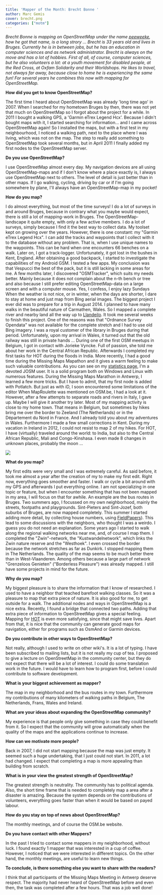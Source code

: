 ```yaml
---
title: 'Mapper of the Month: Brecht Bonne '
author: Marc Gemis
cover: brecht.png
categories: ["motm"]
---
```


_Brecht Bonne is mapping on OpenStreetMap under the name <a href="http://www.openstreetmap.org/user/peeweeke">peeweeke</a>, how he got that name, is a long strory ... Brecht is 33 years old and lives in Bruges. Currently he is in between jobs, but he has an education in computer sciences and as network administrator. Brecht is always on the move and has a lot of hobbies. First of all, of course, computer sciences, but he also volunteers a lot: at a youth movement for disabled people, at the Red Cross, at Oxfam Solidarity and their Worldshops. He likes to travel, not always far away, because close to home he is experiencing the same fun! For several years he combines this now with mapping for OpenStreetMap._

**How did you get to know OpenStreetMap?**

The first time I heard about OpenStreetMap was already 'long time ago' in 2007. When I searched for my hometown Bruges by then, there was not yet that much on OpenStreetMap so I forgot about the project for a while. In 2011 I bought a walking GPS, a 'Garmin eTrex Legend Hcx'. Because I didn't bought maps with it, I started searching for information… and I came across OpenStreetMap again! So I installed the maps, but with a first test in my neighbourhood, I noticed a walking path, next to the place where I was living, which was not on the map. The step to really add something to OpenStreetMap took several months, but in April 2011 I finally added my first nodes to the OpenStreetMap server.

**Do you use OpenStreetMap?**

I use OpenStreetMap almost every day. My navigation devices are all using OpenStreetMap-maps and if I don't know where a place exactly is, I always use OpenStreetMap next to others. The level of detail is just better than in other maps. If I go walking, cycling, driving by car or if I'm going somewhere by plane, I'll always have an OpenStreetMap-map in my pocket!

**How do you map?**

I do almost everything, but most of the time surveys! I do a lot of surveys in and around Bruges, because in contrary what you maybe would expect, there is still a lot of mapping-work in Bruges. The OpenStreetMap-landscape it quite empty, with only a few active members. I do a lot of surveys, simply because I find it the best way to collect data. My toolset kept on growing over the years. However, there is one constant: my "Garmin eTrex Legend Hcx". I can add the tracks and waypoints that I collect with it to the database without any problem. That is, when I use unique names to the waypoints. This can be hard when one encounters 66 benches on a walk. Later on, I got a track-logger. Unfortunately, it got lost in the bushes in Kent, England. After obtaining a good backpack, I started to investigate the capabilities of my Android GSM. I tested a few apps. My conclusion was that Vespucci the best of the pack, but it is still lacking in some areas for me. A few months later, I discovered "OSMTracker", which suits my needs better. Mainly because it does not complain about the n-th bench or tree and also because I still prefer editing OpenStreetMap-data on a large screen and with a computer mouse. Yes, I confess, I enjoy lazy Sundays When the weather is not nice, or in winter, when the days are shorter, I dare to stay at home and just map from Bing aerial images. The biggest project I ever did was to prepare for a trip in August 2014. I planned to have many walks in the beautiful nature of Carmathen, Wales. So I mapped a complete river and nearby land all the way up to <a href="http://www.openstreetmap.org/#map=12/51.8621/-4.1594">Llandeilo</a>. It took me several weeks to finish this project. One of the reasons was that "Ordnance Survey Opendata" was not available for the complete stretch and I had to use old Bing imagery. I was a royal customer of the library in Bruges during that period. Unfortunately, upon my arrival in Wales, it turned out that the old railway was still in private hands ... During one of the first OSM meetups in Belgium, I got in contact with Jorieke Vyncke. Full of passion, she told me about her work in the Central African Republic. Afterwards I completed my first tasks for HOT during the floods in India. More recently, I had a good time during the Missing Maps Mapathon and it gives a warm feeling to make such valuable contributions. As you can see on my <a href="http://hdyc.neis-one.org/?peeweeke">statistics page</a>, I'm a devoted JOSM user. It is a solid program both on Windows and Linux with numerous features. During the Missing Maps Marathon in Antwerp, I learned a few more tricks. But I have to admit, that my first node is added with Potlatch. But just as with iD, I soon encountered some limitations of the editor When MapRoulette was mentioned on OSM.be, I had a look at it. However, after a few attempts to separate roads and rivers in Italy, I gave up. Maybe I will give it another try later. Most of my mapping activity is close to my home town. That means in Belgium, but sometimes by hikes bring me over the border to Zeeland (The Netherlands) or in the Département du Nord in France. And I already told you about my adventures in Wales. Furthermore I made a few small corrections in Kent. During my vacation in Ireland in 2012, I could not resist to map 2 of my hikes. For HOT, I have (virtually) traveled around the world: to India, but also to the Central African Republic, Mali and Congo-Kinshasa. I even made 8 changes in unknown places, probably the moon ...

<img src="{{ site.baseurl }}/assets/images/motm/2015/03/brecht_trails.png"/>

**What do you map?**

My first edits were very small and I was extremely careful. As said before, it took me almost a year after the creation of my to make my first edit. Right now, everything goes smoother and faster. I walk or cycle a bit around with my GPS and afterwards I put everything online. I am not specializing in one topic or feature, but when I encounter something that has not been mapped in my area, I will focus on that for awhile. An example are the bus routes in Bruges. Two summers ago, I focussed on my own neighborhood, mainly the streets, footpaths and playgrounds. Sint-Pieters and Sint-Jozef, both suburbs of Bruges, are now mapped completely. This summer I started adding more detail, by collecting house numbers, using <a href="http://fieldpapers.org/">FieldPapers</a>). This lead to some discussions with the neighbors, who thought I was a weirdo. I guess you do not need an explanation. Some years ago I started to walk along the regional walking networks near me, and, of course I map them. I completed the "Zwin"-network, the "Kustwandelnetwork", which links the Zwin nature reserve and the "Westhoek". I even crossed the border because the network stretches as far as Dunkirk. I stopped mapping them in The Netherlands. The quality of the map seems to be much better there than in West-Vlaanderen. Among others because a large part of network "Grenzeloos Genieten" ("Borderless Pleasure") was already mapped. I still have some projects in mind for the future.

**Why do you map?**

My biggest pleasure is to share the information that I know of researched. I used to have a neighbor that teached barefoot walking classes. So it was a pleasure to map that extra piece of nature. It is also good for me, to get outside for a walk. The additional nodes and ways in OpenStreetMap is a nice extra. Recently, I found a bridge that connected two paths. Adding that extra piece of information to OpenStreetMap gives a special feeling. Mapping for <a href="http://wiki.openstreetmap.org/wiki/Humanitarian_OSM_Team">HOT</a> is even more satisfying, since that might save lives. Apart from that, it is nice that the community can generate good maps for navigation, either for programs such as OsmAnd or Garmin devices.

**Do you contribute in other ways to OpenStreetMap?**

Not really, although I used to write on other wiki's. It is a lot of typing. I have been subscribed to mailing lists, but it is not really my cup of tea. I proposed to give a lecture on OpenStreetMap in the community center, but they do not expect that there will be a lot of interest. I could do some translation work in the future. I would have to learn how to program first, before I could contribute to software development.

**What is your biggest achievement as mapper?**

The map in my neighborhood and the bus routes in my town. Furthermore my contributions of many kilometers of walking paths in Belgium, The Netherlands, Frans, Wales and Ireland.

**What are your ideas about expanding the OpenStreetMap community?**

My experience is that people only give something in case they could benefit from it. So I expect that the community will grow automatically when the quality of the maps and the applications continue to increase.

**How can we motivate more people?**

Back in 2007, I did not start mapping because the map was just empty. It seemed such a huge undertaking, that I just could not start. In 2011, a lot had changed. I expect that completing a map is more appealing than building from scratch.

**What is in your view the greatest strength of OpenStreetMap?**

The greatest strength is neutrality. The community has to political agenda. Also, the short time frame that is needed to completely map a area after a disaster is amazing. Because the system depends on the contributions of volunteers, everything goes faster than when it would be based on payed labour.

**How do you stay on top of news about OpenStreetMap?**

The monthly meetings, and of course the OSM.be website.

**Do you have contact with other Mappers?**

In the past I tried to contact some mappers in my neighborhood, without luck. I found exactly 1 mapper that was interested in a cup of coffee. However, I noticed that we were interested in different topics. On the other hand, the monthly meetings, are useful to learn new things.

**To conclude, is there something else you want to share with the readers?**

I think that all participants of the Missing Maps Meeting in Antwerp deserve respect. The majority had never heard of OpenStreetMap before and even then, the task was completed after a few hours. That was a job well done!

